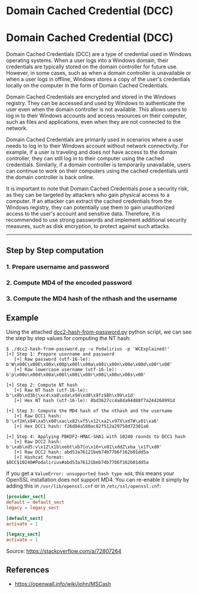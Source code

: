 # Domain Cached Credential (DCC)

# Domain Cached Credential (DCC)

Domain Cached Credentials (DCC) are a type of credential used in Windows operating systems. When a user logs into a Windows domain, their credentials are typically stored on the domain controller for future use. However, in some cases, such as when a domain controller is unavailable or when a user logs in offline, Windows stores a copy of the user's credentials locally on the computer in the form of Domain Cached Credentials.

Domain Cached Credentials are encrypted and stored in the Windows registry. They can be accessed and used by Windows to authenticate the user even when the domain controller is not available. This allows users to log in to their Windows accounts and access resources on their computer, such as files and applications, even when they are not connected to the network.

Domain Cached Credentials are primarily used in scenarios where a user needs to log in to their Windows account without network connectivity. For example, if a user is traveling and does not have access to the domain controller, they can still log in to their computer using the cached credentials. Similarly, if a domain controller is temporarily unavailable, users can continue to work on their computers using the cached credentials until the domain controller is back online.

It is important to note that Domain Cached Credentials pose a security risk, as they can be targeted by attackers who gain physical access to a computer. If an attacker can extract the cached credentials from the Windows registry, they can potentially use them to gain unauthorized access to the user's account and sensitive data. Therefore, it is recommended to use strong passwords and implement additional security measures, such as disk encryption, to protect against such attacks.



---

## Step by Step computation

### 1. Prepare username and password



### 2. Compute MD4 of the encoded password



### 3. Compute the MD4 hash of the nthash and the username



## Example

Using the attached [dcc2-hash-from-password.py](./dcc2-hash-from-password.py) python script, we can see the step by step values for computing the NT hash:

```
$ ./dcc2-hash-from-password.py -u Podalirius -p 'WCExplained!'
[+] Step 1: Prepare username and password
   [+] Raw password (utf-16-le): b'W\x00C\x00E\x00x\x00p\x00l\x00a\x00i\x00n\x00e\x00d\x00!\x00'
   [+] Raw lowercase username (utf-16-le): b'p\x00o\x00d\x00a\x00l\x00i\x00r\x00i\x00u\x00s\x00'

[+] Step 2: Compute NT hash
   [+] Raw NT hash (utf-16-le): b'\x8b\xd3b|\xc4\xa8\xda\x94\xd8\x8fz$Bh\x99\x1d'
   [+] Hex NT hash (utf-16-le): 8bd3627cc4a8da94d88f7a244268991d

[+] Step 3: Compute the MD4 hash of the nthash and the username
   [+] Raw DCC1 hash: b'\xf2m\x84\xa5\x80\xac\x82\xf5\x12\xa2\x97X\xd7#\x01\xa6'
   [+] Hex DCC1 hash: f26d84a580ac82f512a29758d72301a6

[+] Step 4: Applying PBKDF2-HMAC-SHA1 with 10240 rounds to DCC1 hash
   [+] Raw DCC2 hash: b'\xab\xd5:v\x12\x1b\xebt\xb7{o\x16+\x01\xddZ\xba_\x1f\xd0'
   [+] Raw DCC2 hash: abd53a76121beb74b77b6f162b01dd5a
   [+] Hashcat format: $DCC$10240#Podalirius#abd53a76121beb74b77b6f162b01dd5a
```

If you get a `ValueError: unsupported hash type md4`, this means your OpenSSL installation does not support MD4. You can re-enable it simply by adding this in `/usr/lib/openssl.cnf` or in `/etc/ssl/openssl.cnf`:

```conf
[provider_sect]
default = default_sect
legacy = legacy_sect

[default_sect]
activate = 1

[legacy_sect]
activate = 1
```

Source: https://stackoverflow.com/a/72807264

## References
 - https://openwall.info/wiki/john/MSCash
